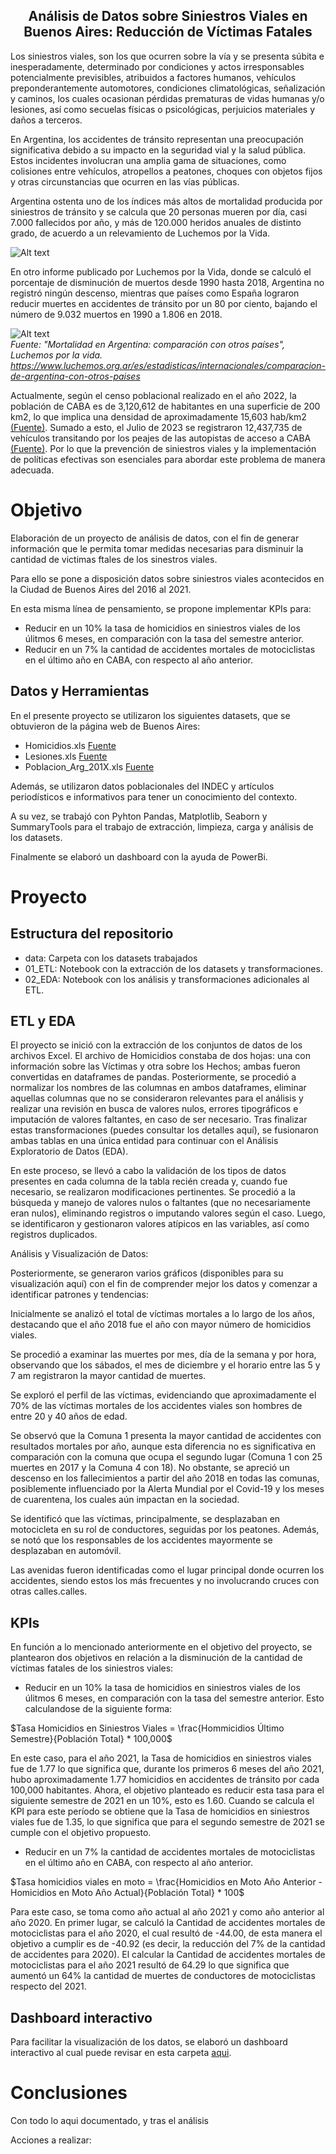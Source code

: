 <h2 align  = center> Análisis de Datos sobre Siniestros Viales en Buenos Aires: Reducción de Víctimas Fatales </h2>   

Los siniestros viales, son los que ocurren sobre la vía y se presenta súbita e inesperadamente, determinado por
condiciones y actos irresponsables potencialmente previsibles, atribuidos a factores humanos,
vehículos preponderantemente automotores, condiciones climatológicas, señalización y caminos,
los cuales ocasionan pérdidas prematuras de vidas humanas y/o lesiones, así como secuelas
físicas o psicológicas, perjuicios materiales y daños a terceros.  

En Argentina, los accidentes de tránsito representan una preocupación significativa debido a su impacto en la seguridad vial y la salud pública. Estos incidentes involucran una amplia gama de situaciones, como colisiones entre vehículos, atropellos a peatones, choques con objetos fijos y otras circunstancias que ocurren en las vías públicas.  

Argentina ostenta uno de los índices más altos de mortalidad producida por siniestros de tránsito y se calcula que 20 personas mueren por día, casi 7.000 fallecidos por año, y más de 120.000 heridos anuales de distinto grado, de acuerdo a un relevamiento de Luchemos por la Vida.


![Alt text](Imagenes\image.png)



En otro informe publicado por Luchemos por la Vida, donde se calculó el porcentaje de disminución de muertos desde 1990 hasta 2018, Argentina no registró ningún descenso, mientras que países como España lograron reducir muertes en accidentes de tránsito por un 80 por ciento, bajando el número de 9.032 muertos en 1990 a 1.806 en 2018.


![Alt text](Imagenes\image-1.png)   
*Fuente: "Mortalidad en Argentina: comparación con otros países", Luchemos por la vida. https://www.luchemos.org.ar/es/estadisticas/internacionales/comparacion-de-argentina-con-otros-paises* 


Actualmente, según el censo poblacional realizado en el año 2022, la población de CABA es de 3,120,612 de habitantes en una superficie de 200 km2, lo que implica una densidad de aproximadamente 15,603 hab/km2 [(Fuente)](https://www.argentina.gob.ar/caba#:~:text=Poblaci%C3%B3n%3A%203.120.612%20habitantes%20(Censo%202022)). Sumado a esto, el Julio de 2023 se registraron 12,437,735 de vehículos transitando por los peajes de las autopistas de acceso a CABA [(Fuente)](https://www.estadisticaciudad.gob.ar/eyc/?p=41995). Por lo que la prevención de siniestros viales y la implementación de políticas efectivas son esenciales para abordar este problema de manera adecuada.

# Objetivo  
Elaboración de un proyecto de análisis de datos, con el fin de generar información que le permita tomar medidas necesarias para disminuir la cantidad de victimas ftales de los sinestros viales.


Para ello se pone a disposición datos sobre siniestros viales acontecidos en la Ciudad de Buenos Aires del 2016 al 2021. 

En esta misma línea de pensamiento, se propone implementar KPIs para:
* Reducir en un 10% la tasa de homicidios en siniestros viales de los úlitmos 6 meses, en comparación con la tasa del semestre anterior.
* Reducir en un 7% la cantidad de accidentes mortales de motociclistas en el último año en CABA, con respecto al año anterior.



## Datos y Herramientas  

En el presente proyecto se utilizaron los siguientes datasets, que se obtuvieron de la página web de Buenos Aires:
* Homicidios.xls [Fuente](https://data.buenosaires.gob.ar/dataset/victimas-siniestros-viales)
* Lesiones.xls [Fuente](https://data.buenosaires.gob.ar/dataset/victimas-siniestros-viales)
* Poblacion_Arg_201X.xls  [Fuente](https://data.buenosaires.gob.ar/dataset/estructura-poblacion)



Además, se utilizaron datos poblacionales del INDEC y artículos periodísticos e informativos para tener un conocimiento del contexto.

A su vez, se trabajó con Pyhton Pandas, Matplotlib, Seaborn y SummaryTools para el trabajo de extracción, limpieza, carga y análisis de los datasets.

Finalmente se elaboró un dashboard con la ayuda de PowerBi.  

# Proyecto

## Estructura del repositorio

* data: Carpeta con los datasets trabajados
* 01_ETL: Notebook con la extracción de los datasets y transformaciones.
* 02_EDA: Notebook con los análisis y transformaciones adicionales al ETL.


## ETL y EDA  

El proyecto se inició con la extracción de los conjuntos de datos de los archivos Excel. El archivo de Homicidios constaba de dos hojas: una con información sobre las Víctimas y otra sobre los Hechos; ambas fueron convertidas en dataframes de pandas. Posteriormente, se procedió a normalizar los nombres de las columnas en ambos dataframes, eliminar aquellas columnas que no se consideraron relevantes para el análisis y realizar una revisión en busca de valores nulos, errores tipográficos e imputación de valores faltantes, en caso de ser necesario. Tras finalizar estas transformaciones (puedes consultar los detalles aquí), se fusionaron ambas tablas en una única entidad para continuar con el Análisis Exploratorio de Datos (EDA).

En este proceso, se llevó a cabo la validación de los tipos de datos presentes en cada columna de la tabla recién creada y, cuando fue necesario, se realizaron modificaciones pertinentes. Se procedió a la búsqueda y manejo de valores nulos o faltantes (que no necesariamente eran nulos), eliminando registros o imputando valores según el caso. Luego, se identificaron y gestionaron valores atípicos en las variables, así como registros duplicados.

Análisis y Visualización de Datos:

Posteriormente, se generaron varios gráficos (disponibles para su visualización aquí) con el fin de comprender mejor los datos y comenzar a identificar patrones y tendencias:

Inicialmente se analizó el total de víctimas mortales a lo largo de los años, destacando que el año 2018 fue el año con mayor número de homicidios viales.

Se procedió a examinar las muertes por mes, día de la semana y por hora, observando que los sábados, el mes de diciembre y el horario entre las 5 y 7 am registraron la mayor cantidad de muertes.

Se exploró el perfil de las víctimas, evidenciando que aproximadamente el 70% de las víctimas mortales de los accidentes viales son hombres de entre 20 y 40 años de edad.

Se observó que la Comuna 1 presenta la mayor cantidad de accidentes con resultados mortales por año, aunque esta diferencia no es significativa en comparación con la comuna que ocupa el segundo lugar (Comuna 1 con 25 muertes en 2017 y la Comuna 4 con 18). No obstante, se apreció un descenso en los fallecimientos a partir del año 2018 en todas las comunas, posiblemente influenciado por la Alerta Mundial por el Covid-19 y los meses de cuarentena, los cuales aún impactan en la sociedad.

Se identificó que las víctimas, principalmente, se desplazaban en motocicleta en su rol de conductores, seguidas por los peatones. Además, se notó que los responsables de los accidentes mayormente se desplazaban en automóvil.

Las avenidas fueron identificadas como el lugar principal donde ocurren los accidentes, siendo estos los más frecuentes y no involucrando cruces con otras calles.calles.


## KPIs

En función a lo mencionado anteriormente en el objetivo del proyecto, se plantearon dos objetivos en relación a la disminución de la cantidad de víctimas fatales de los siniestros viales:  

* Reducir en un 10% la tasa de homicidios en siniestros viales de los úlitmos 6 meses, en comparación con la tasa del semestre anterior. Esto calculandose de la siguiente forma:



$Tasa Homicidios en Siniestros Viales = \frac{Hommicidios Último Semestre}{Población Total} * 100,000$ 


En este caso, para el año 2021, la Tasa de homicidios en siniestros viales fue de 1.77 lo que significa que, durante los primeros 6 meses del año 2021, hubo aproximadamente 1.77 homicidios en accidentes de tránsito por cada 100,000 habitantes. Ahora, el objetivo planteado es reducir esta tasa para el siguiente semestre de 2021 en un 10%, esto es 1.60. Cuando se calcula el KPI para este período se obtiene que la Tasa de homicidios en siniestros viales fue de 1.35, lo que significa que para el segundo semestre de 2021 se cumple con el objetivo propuesto.


* Reducir en un 7% la cantidad de accidentes mortales de motociclistas en el último año en CABA, con respecto al año anterior.  


$Tasa homicidios viales en moto = \frac{Homicidios en Moto Año Anterior - Homicidios en Moto Año Actual}{Población Total} * 100$

Para este caso, se toma como año actual al año 2021 y como año anterior al año 2020. En primer lugar, se calculó la Cantidad de accidentes mortales de motociclistas para el año 2020, el cual resultó de -44.00, de esta manera el objetivo a cumplir es de -40.92 (es decir, la reducción del 7% de la cantidad de accidentes para 2020). El calcular la Cantidad de accidentes mortales de motociclistas para el año 2021 resultó de 64.29 lo que significa que aumentó un 64% la cantidad de muertes de conductores de motociclistas respecto del 2021.

## Dashboard interactivo

Para facilitar la visualización de los datos, se elaboró un dashboard interactivo al cual puede revisar en esta carpeta [aqui]().

# Conclusiones

Con todo lo aqui documentado, y tras el análisis

Acciones a realizar:




